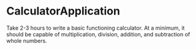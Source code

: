 # CalculatorApplication
Take 2-3 hours to write a basic functioning calculator. At a minimum, it should be capable of multiplication, division, addition, and subtraction of whole numbers.
